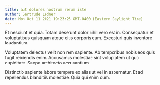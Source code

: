 ```yaml
---
title: aut dolores nostrum rerum iste
author: Gertrude Ledner
date: Mon Oct 11 2021 19:23:25 GMT-0400 (Eastern Daylight Time)
---
```

Et nesciunt et quia. Totam deserunt dolor nihil vero est in. Consequatur et voluptatibus quisquam atque eius corporis eum. Excepturi quis inventore laudantium.

 Voluptatem delectus velit non rem sapiente. Ab temporibus nobis eos quis fugit reiciendis enim. Accusamus molestiae sint voluptatem ut quo cupiditate. Saepe architecto accusantium.

 Distinctio sapiente labore tempore ex alias ut vel in aspernatur. Et ad repellendus blanditiis molestiae. Quia qui enim cum.